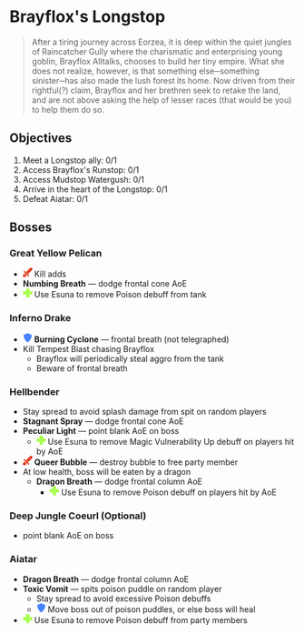 # Brayflox's Longstop

> After a tiring journey across Eorzea, it is deep within the quiet jungles of Raincatcher Gully where the charismatic and enterprising young goblin, Brayflox Alltalks, chooses to build her tiny empire. What she does not realize, however, is that something else─something sinister─has also made the lush forest its home. Now driven from their rightful(?) claim, Brayflox and her brethren seek to retake the land, and are not above asking the help of lesser races (that would be you) to help them do so.

## Objectives

1. Meet a Longstop ally: 0/1
2. Access Brayflox's Runstop: 0/1
3. Access Mudstop Watergush: 0/1
4. Arrive in the heart of the Longstop: 0/1
5. Defeat Aiatar: 0/1

## Bosses

### Great Yellow Pelican

- ![](/assets/icons/role-dps.png) Kill adds
- **Numbing Breath** — dodge frontal cone AoE
- ![](/assets/icons/role-healer.png) Use Esuna to remove Poison debuff from tank

### Inferno Drake

- ![](/assets/icons/role-tank.png) **Burning Cyclone** — frontal breath  (not telegraphed)
- Kill Tempest Biast chasing Brayflox
    - Brayflox will periodically steal aggro from the tank
    - Beware of frontal breath

### Hellbender

- Stay spread to avoid splash damage from spit on random players
- **Stagnant Spray** — dodge frontal cone AoE
- **Peculiar Light** — point blank AoE on boss
    - ![](/assets/icons/role-healer.png) Use Esuna to remove Magic Vulnerability Up debuff on players hit by AoE
- ![](/assets/icons/role-dps.png) **Queer Bubble** — destroy bubble to free party member
- At low health, boss will be eaten by a dragon
    - **Dragon Breath** — dodge frontal column AoE
        - ![](/assets/icons/role-healer.png) Use Esuna to remove Poison debuff on players hit by AoE

### Deep Jungle Coeurl (Optional)

- point blank AoE on boss

### Aiatar

- **Dragon Breath** — dodge frontal column AoE
- **Toxic Vomit** — spits poison puddle on random player
    - Stay spread to avoid excessive Poison debuffs
    - ![](/assets/icons/role-tank.png) Move boss out of poison puddles, or else boss will heal
- ![](/assets/icons/role-healer.png) Use Esuna to remove Poison debuff from party members

